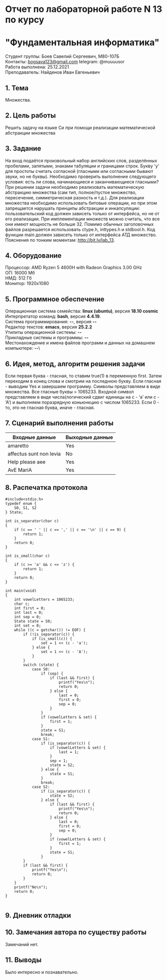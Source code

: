 # Отчет по лабораторной работе N 13 по курсу
# "Фундаментальная информатика"

Студент группы: Боев Савелий Сергеевич, M80-107Б\
Контакты: bogsava123@gmail.com  telegram: @muuuusor\
Работа выполнена: 25.12.2021\
Преподаватель: Найденов Иван Евгеньевич

## 1. Тема

Множества.

## 2. Цель работы

Решить задачу на языке Си при помощи реализации математической абстракции множества

## 3. Задание

На вход подаётся произвольный набор английских слов, разделённых пробелами, запятыми, знаками табуляции и границами строк. Букву 'y' для простоты считать согласной (гласными или согласными бывают звуки, но не буквы). Необходимо проверить выполнение следующего условия: есть ли слова, начинающиеся и заканчивающиеся гласными? При решении задачи необходимо реализовать математическую абстракцию множества (сам тип, полное/пустое множество, пересечение, симметрическая разность и т.д.). Для реализации множества необходимо использовать битовые операции, но при этом запрещается нарушать принципы абстракции и инкапсуляции: пользовательский код должен зависеть только от интерфейса, но не от его реализации. При имплементации множеств можно считать, что все они имеют мощность не больше 32. Помимо обычных заголовочных файлов разрешается использовать ctype.h, inttypes.h и stdbool.h. Код функции main должен зависеть только от интерфейса АТД множество. Пояснения по тонким моментам: http://bit.ly/lab_13.

## 4. Оборудование

Процессор: AMD Ryzen 5 4600H with Radeon Graphics 3.00 GHz\
ОП: 16000 Мб\
НМД: 512 Гб\
Монитор: 1920x1080

## 5. Программное обеспечение

Операционная система семейства: **linux (ubuntu)**, версия **18.10 cosmic**\
Интерпретатор команд: **bash**, версия **4.4.19**.\
Система программирования: **--**, версия **--**\
Редактор текстов: **emacs**, версия **25.2.2**\
Утилиты операционной системы: **--**\
Прикладные системы и программы: **--**\
Местонахождение и имена файлов программ и данных на домашнем компьютере: **--**\

## 6. Идея, метод, алгоритм решения задачи

Если первая буква - гласная, то ставим true(1) в переменную first. Затем переходим в конец слова и смотрим на последнюю букву. Если гласная - выводим Yes и завершаем программу.
Символы представляем в виде множества. Все гласные буквы = 1065233.
Входной символ представляем в виде числа(логический сдвиг единицы на c - ‘a’ или c - ‘A’) и выполняем поразрядную коньюнкцию с числом 1065233. Если 0 - то, это не гласная буква, иначе - гласная.

## 7. Сценарий выполнения работы

| Входные данные | Выходные данные |
| -------------- | --------------- |
|amaretto|Yes|
|affectus sunt non levia|No|
|Help please aee|Yes|
|AvE MariA|Yes|


## 8. Распечатка протокола

```
#include<stdio.h>
typedef enum {
    S0, S1, S2
} State;

int is_separator(char c)
{
    if (c == ' ' || c == ',' || c == '\n' || c == 9) {
        return 1;
    }
    return 0;
}

int is_small(char c)
{
    if (c >= 'a' && c <= 'z') {
        return 1;
    }
    return 0;
}

int main(void)
{
    int vowelLetters = 1065233;
    char c;
    int first = 0;
    int last = 0;
    int sep = 0;
    State state = S0;
    int set = 0;
    while ((c = getchar()) != EOF) {
        if (!is_separator(c)) {
            if (is_small(c)) {
                set = 1 << (c - 'a');
            } else {
                set = 1 << (c - 'A');
            }
        }
        switch (state) {
            case S0:
                if (sep) {
                    if (last && first) {
                        printf("Yes\n");
                        return 0;
                    } else {
                        last = 0;
                        first = 0;
                        sep = 0;
                    }
                }
                if (vowelLetters & set) {
                    first = 1;
                }
                state = S1;
                break;
            case S1:
                if (is_separator(c)) {
                    if (vowelLetters & set) {
                        last = 1;
                    }
                    sep = 1;
                    state = S2;
                } else {
                    state = S1;
                }
                break;
            case S2:
                if (is_separator(c)) {
                    state = S2;
                } else {
                    if (last && first) {
                        printf("Yes\n");
                        return 0;
                    } else {
                        last = 0;
                        first = 0;
                        sep = 0;
                    }
                    if (vowelLetters & set) {
                        first = 1;
                    }
                    state = S1;
                }
        }
        if (last && first) {
            printf("Yes\n");
            return 0;
        }
    }
    printf("No\n");
    return 0;
}


```

## 9. Дневник отладки

## 10. Замечания автора по существу работы

Замечаний нет.

## 11. Выводы

Было интересно и познавательно.
